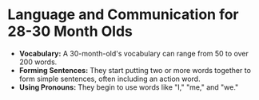 
# Language and Communication for 28-30 Month Olds

*   **Vocabulary:** A 30-month-old's vocabulary can range from 50 to over 200 words.
*   **Forming Sentences:** They start putting two or more words together to form simple sentences, often including an action word.
*   **Using Pronouns:** They begin to use words like "I," "me," and "we."
